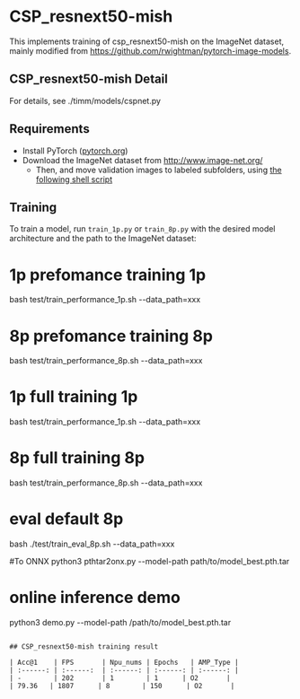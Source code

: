 # CSP_resnext50-mish

This implements training of csp_resnext50-mish on the ImageNet dataset, mainly modified from https://github.com/rwightman/pytorch-image-models.

## CSP_resnext50-mish Detail

For details, see ./timm/models/cspnet.py


## Requirements

- Install PyTorch ([pytorch.org](http://pytorch.org))
- Download the ImageNet dataset from http://www.image-net.org/
    - Then, and move validation images to labeled subfolders, using [the following shell script](https://raw.githubusercontent.com/soumith/imagenetloader.torch/master/valprep.sh)

## Training

To train a model, run `train_1p.py` or `train_8p.py` with the desired model architecture and the path to the ImageNet dataset:

# 1p prefomance training 1p
bash test/train_performance_1p.sh  --data_path=xxx

# 8p prefomance training 8p
bash test/train_performance_8p.sh  --data_path=xxx

# 1p full training 1p
bash test/train_performance_1p.sh  --data_path=xxx

# 8p full training 8p
bash test/train_performance_8p.sh  --data_path=xxx

# eval default 8p
bash ./test/train_eval_8p.sh  --data_path=xxx

#To ONNX
python3 pthtar2onx.py  --model-path path/to/model_best.pth.tar 

# online inference demo 
python3 demo.py --model-path /path/to/model_best.pth.tar
```

## CSP_resnext50-mish training result

| Acc@1    | FPS       | Npu_nums | Epochs   | AMP_Type |
| :------: | :------:  | :------: | :------: | :------: |
| -        | 202       | 1        | 1      | O2       |
| 79.36   | 1807      | 8        | 150      | O2       |
